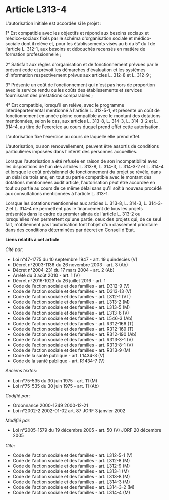 # Article L313-4

L'autorisation initiale est accordée si le projet :

1° Est compatible avec les objectifs et répond aux besoins sociaux et médico-sociaux fixés par le schéma d'organisation
sociale et médico-sociale dont il relève et, pour les établissements visés au b du 5° du I de l'article L. 312-1, aux besoins
et débouchés recensés en matière de formation professionnelle ;

2° Satisfait aux règles d'organisation et de fonctionnement prévues par le présent code et prévoit les démarches d'évaluation
et les systèmes d'information respectivement prévus aux articles L. 312-8 et L. 312-9 ;

3° Présente un coût de fonctionnement qui n'est pas hors de proportion avec le service rendu ou les coûts des établissements
et services fournissant des prestations comparables ;

4° Est compatible, lorsqu'il en relève, avec le programme interdépartemental mentionné à l'article L. 312-5-1, et présente un
coût de fonctionnement en année pleine compatible avec le montant des dotations mentionnées, selon le cas, aux articles L.
313-8, L. 314-3, L. 314-3-2 et L. 314-4, au titre de l'exercice au cours duquel prend effet cette autorisation.

L'autorisation fixe l'exercice au cours de laquelle elle prend effet.

L'autorisation, ou son renouvellement, peuvent être assortis de conditions particulières imposées dans l'intérêt des
personnes accueillies.

Lorsque l'autorisation a été refusée en raison de son incompatibilité avec les dispositions de l'un des articles L. 313-8, L.
314-3, L. 314-3-2 et L. 314-4 et lorsque le coût prévisionnel de fonctionnement du projet se révèle, dans un délai de trois
ans, en tout ou partie compatible avec le montant des dotations mentionnées audit article, l'autorisation peut être accordée
en tout ou partie au cours de ce même délai sans qu'il soit à nouveau procédé aux consultations mentionnées à l'article L.
313-1.

Lorsque les dotations mentionnées aux articles L. 313-8, L. 314-3, L. 314-3-2 et L. 314-4 ne permettent pas le financement de
tous les projets présentés dans le cadre du premier alinéa de l'article L. 313-2 ou lorsqu'elles n'en permettent qu'une
partie, ceux des projets qui, de ce seul fait, n'obtiennent pas l'autorisation font l'objet d'un classement prioritaire dans
des conditions déterminées par décret en Conseil d'Etat.

**Liens relatifs à cet article**

_Cité par_:

  - Loi n°47-1775 du 10 septembre 1947 - art. 19 quindecies (V)
  - Décret n°2003-1136 du 26 novembre 2003 - art. 3 (Ab)
  - Décret n°2004-231 du 17 mars 2004 - art. 2 (Ab)
  - Arrêté du 3 août 2010 - art. 1 (V)
  - Décret n°2016-1023 du 26 juillet 2016 - art. 1
  - Code de l'action sociale et des familles - art. D312-9 (V)
  - Code de l'action sociale et des familles - art. D313-13 (V)
  - Code de l'action sociale et des familles - art. L312-1 (VT)
  - Code de l'action sociale et des familles - art. L313-2 (M)
  - Code de l'action sociale et des familles - art. L313-5 (M)
  - Code de l'action sociale et des familles - art. L313-6 (V)
  - Code de l'action sociale et des familles - art. L546-3 (Ab)
  - Code de l'action sociale et des familles - art. R312-166 (T)
  - Code de l'action sociale et des familles - art. R312-169 (T)
  - Code de l'action sociale et des familles - art. R312-190 (Ab)
  - Code de l'action sociale et des familles - art. R313-3-1 (V)
  - Code de l'action sociale et des familles - art. R313-8-1 (V)
  - Code de l'action sociale et des familles - art. R313-9 (M)
  - Code de la santé publique - art. L1434-3 (V)
  - Code de la santé publique - art. R1434-7 (V)

_Anciens textes_:

  - Loi n°75-535 du 30 juin 1975 - art. 11 (M)
  - Loi n°75-535 du 30 juin 1975 - art. 11 (Ab)

_Codifié par_:

  - Ordonnance 2000-1249 2000-12-21
  - Loi n°2002-2 2002-01-02 art. 87 JORF 3 janvier 2002

_Modifié par_:

  - Loi n°2005-1579 du 19 décembre 2005 - art. 50 (V) JORF 20 décembre 2005

_Cite_:

  - Code de l'action sociale et des familles - art. L312-5-1 (V)
  - Code de l'action sociale et des familles - art. L312-8 (M)
  - Code de l'action sociale et des familles - art. L312-9 (M)
  - Code de l'action sociale et des familles - art. L313-1 (M)
  - Code de l'action sociale et des familles - art. L313-8 (M)
  - Code de l'action sociale et des familles - art. L314-3 (M)
  - Code de l'action sociale et des familles - art. L314-3-2 (M)
  - Code de l'action sociale et des familles - art. L314-4 (M)
